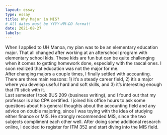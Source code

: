 ```yaml
---
layout: essay
type: essay
title: Why Major in MIS?
# All dates must be YYYY-MM-DD format!
date: 2021-08-27
labels:
---
```


When I applied to UH Manoa, my plan was to be an elementary education major. That all changed after working at an afterschool program with elementary school kids. These kids are fun but can be quite challenging when it comes to getting homework done, especially with the rascal ones. I soon realized that education was not the major for me.
<br>
After changing majors a couple times, I finally settled with accounting. There are three main reasons: 1) it’s a steady career field, 2) it’s a major where you develop useful hard and soft skills, and 3) it’s interesting enough that I'll stick with it. 
<br>
Last semester I took BUS 209 (business writing), and I found out that my professor is also CPA certified. I joined his office hours to ask some questions about his general thoughts about the accounting field and any advice on double majoring, since I was toying with the idea of studying either finance or MIS. He strongly recommended MIS, since the two subjects compliment each other well. After doing some additional research online, I decided to register for ITM 352 and start diving into the MIS field.